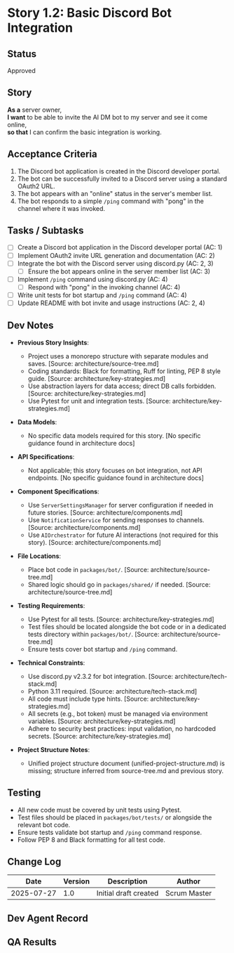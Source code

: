 # Story 1.2: Basic Discord Bot Integration

## Status
Approved

## Story
**As a** server owner,  
**I want** to be able to invite the AI DM bot to my server and see it come online,  
**so that** I can confirm the basic integration is working.

## Acceptance Criteria
1. The Discord bot application is created in the Discord developer portal.
2. The bot can be successfully invited to a Discord server using a standard OAuth2 URL.
3. The bot appears with an "online" status in the server's member list.
4. The bot responds to a simple `/ping` command with "pong" in the channel where it was invoked.

## Tasks / Subtasks
- [ ] Create a Discord bot application in the Discord developer portal (AC: 1)
- [ ] Implement OAuth2 invite URL generation and documentation (AC: 2)
- [ ] Integrate the bot with the Discord server using discord.py (AC: 2, 3)
  - [ ] Ensure the bot appears online in the server member list (AC: 3)
- [ ] Implement `/ping` command using discord.py (AC: 4)
  - [ ] Respond with "pong" in the invoking channel (AC: 4)
- [ ] Write unit tests for bot startup and `/ping` command (AC: 4)
- [ ] Update README with bot invite and usage instructions (AC: 2, 4)

## Dev Notes

- **Previous Story Insights**: 
  - Project uses a monorepo structure with separate modules and saves. [Source: architecture/source-tree.md]
  - Coding standards: Black for formatting, Ruff for linting, PEP 8 style guide. [Source: architecture/key-strategies.md]
  - Use abstraction layers for data access; direct DB calls forbidden. [Source: architecture/key-strategies.md]
  - Use Pytest for unit and integration tests. [Source: architecture/key-strategies.md]

- **Data Models**: 
  - No specific data models required for this story. [No specific guidance found in architecture docs]

- **API Specifications**: 
  - Not applicable; this story focuses on bot integration, not API endpoints. [No specific guidance found in architecture docs]

- **Component Specifications**: 
  - Use `ServerSettingsManager` for server configuration if needed in future stories. [Source: architecture/components.md]
  - Use `NotificationService` for sending responses to channels. [Source: architecture/components.md]
  - Use `AIOrchestrator` for future AI interactions (not required for this story). [Source: architecture/components.md]

- **File Locations**: 
  - Place bot code in `packages/bot/`. [Source: architecture/source-tree.md]
  - Shared logic should go in `packages/shared/` if needed. [Source: architecture/source-tree.md]

- **Testing Requirements**: 
  - Use Pytest for all tests. [Source: architecture/key-strategies.md]
  - Test files should be located alongside the bot code or in a dedicated tests directory within `packages/bot/`. [Source: architecture/source-tree.md]
  - Ensure tests cover bot startup and `/ping` command.

- **Technical Constraints**: 
  - Use discord.py v2.3.2 for bot integration. [Source: architecture/tech-stack.md]
  - Python 3.11 required. [Source: architecture/tech-stack.md]
  - All code must include type hints. [Source: architecture/key-strategies.md]
  - All secrets (e.g., bot token) must be managed via environment variables. [Source: architecture/key-strategies.md]
  - Adhere to security best practices: input validation, no hardcoded secrets. [Source: architecture/key-strategies.md]

- **Project Structure Notes**: 
  - Unified project structure document (unified-project-structure.md) is missing; structure inferred from source-tree.md and previous story.

## Testing

- All new code must be covered by unit tests using Pytest.
- Test files should be placed in `packages/bot/tests/` or alongside the relevant bot code.
- Ensure tests validate bot startup and `/ping` command response.
- Follow PEP 8 and Black formatting for all test code.

## Change Log

| Date                | Version | Description                | Author      |
|---------------------|---------|----------------------------|-------------|
| 2025-07-27          | 1.0     | Initial draft created      | Scrum Master|

## Dev Agent Record

<!-- To be populated by the Developer Agent during implementation -->

## QA Results

<!-- To be populated by the QA Agent after implementation -->